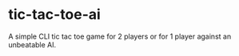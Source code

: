 # tic-tac-toe-ai
A simple CLI tic tac toe game for 2 players or for 1 player against an unbeatable AI.
